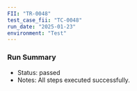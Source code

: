 ```yaml
---
FII: "TR-0048"
test_case_fii: "TC-0048"
run_date: "2025-01-23"
environment: "Test"
---
```


### Run Summary
- Status: passed
- Notes: All steps executed successfully.